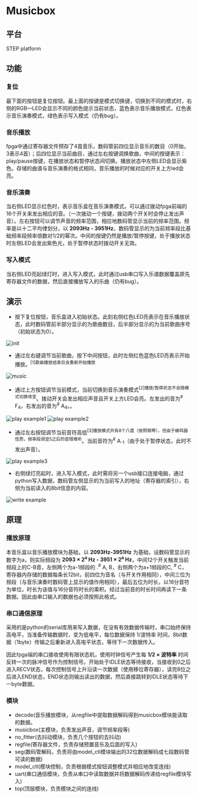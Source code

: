 # Musicbox

## 平台

STEP platform

## 功能 
### 复位 
最下面的按钮是复位按钮。最上面的按键是模式切换键，切换到不同的模式时，右侧的RGB—LED会显示不同的颜色提示当前状态，蓝色表示音乐播放模式，红色表示音乐演奏模式，绿色表示写入模式（仍有bug）。
### 音乐播放 
fpga中通过寄存器文件预存了4首音乐，数码管前四位显示音乐的数目（0开始，3表示4首）；后四位显示当前曲目，通过左右按键调换歌曲，中间的按键表示：play/pause按键，在播放状态和暂停状态间切换。播放状态中左侧LED会显示紫色。存储的曲谱与音乐演奏的格式相同，音乐播放的时候对应的开关上方led会亮。
### 音乐演奏 
当右侧LED显示红色时，表示音乐盒在音乐演奏模式，可以通过拨动fpga前端的16个开关来发出相应的音。（一次拨动一个按键，拨动两个开关时会停止发出声音）。左右按钮可以调节声音的频率范围，相应地数码管显示当前的频率范围。频率是以十二平均律划分，以 __2093Hz - 3951Hz__，数码管显示的为当前频率段比基础频率段频率倍数对1/2的幂次。中间的按键仍然是播放/暂停按键，处于播放状态时左侧LED会发出紫色光，处于暂停状态时拨动开关无效。
### 写入模式 
当右侧LED亮起绿灯时，进入写入模式，此时通过usb串口写入乐谱数据覆盖原先寄存器文件的数据，然后直接播放写入的乐曲（仍有bug）。

## 演示 
- 按下复位按钮，音乐盒进入初始状态。此刻右侧红色LED亮表示在音乐播放状态，此时数码管前半部分显示的为歌曲数目，后半部分显示的为当前歌曲序号（初始状态为0）。

![init](init.jpg)

- 通过左右键调节当前歌曲，按下中间按钮，此时左侧红色蓝色LED亮表示开始播放。<sup id="a1">[1]歌曲播放结束后会重新开始播放</sup>

![music](music1.jpg)

- 通过上方按钮调节当前模式，当前切换到音乐演奏模式<sup id="a2">[2]播放/暂停状态不会随模式切换改变</sup>。拨动开关会发出相应声音且开关上方LED会亮。左发出的音为<sup>#</sup> F<sub>4</sub>，右发出的音为<sup>#</sup> A<sub>4</sub>。。

![play example1](play1.jpg)  ![play example2](play2.jpg)

- 通过左右按钮调节当前音符高低<sup id="a1">[3]播放模式共有8个八度（按照钢琴），但由于蜂鸣器性质，频率段调至5之后的音很难听</sup>。当前音符为<sup>#</sup> A<sub>-1</sub>（由于处于暂停状态，此时不发出声音）。

![play example3](play3.jpg)

- 右侧绿灯亮起时，进入写入模式，此时需将另一个usb接口连接电脑，通过python写入数据，数码管左侧显示的为当前写入的地址（寄存器的索引），右侧为当前读入的8bit信息的内容。

![write example](write.jpg)

##  原理  
###  播放原理  
本音乐盒以音乐播放模块为基础，以 __2093Hz-3951Hz__ 为基础，设数码管显示的数字为a，则实际频段为 __2093 × 2<sup>a</sup> Hz - 3951 × 2<sup>a</sup> Hz__，中间12个开关触发当前频段上的C-B音，左侧两个为a-1频段的 .<sup>#</sup> A, B，右侧两个为a+1频段的C, <sup>#</sup> C，寄存器内存储的数据每条长12bit，前四位为音名（与开关作用相同），中间三位为频段（与音乐演奏时数码管上显示的值作用相同），最后五位为时长，以16分音符为单位，时长为该值与16分音符时长的乘积。经过当前音的时长时间再读下一条数据。因此由串口输入的数据也必须按照此格式。
###  串口通信原理  
采用的是python的serial库用来写入数据，在没有有效数据传输时，串口始终保持高电平，当准备传输数据时，变为低电平，每位数据保持 1/波特率 时间，8bit数据（1byte）传输之后重新进入高电平状态，等待下一次数据传入。

因此fpga端的串口接收使用有限状态机，使用时钟信号产生每 __1/2 × 波特率__ 时间反转一次的脉冲信号作为控制信号。开始处于IDLE状态等待接收，当接收到0之后进入RECV状态，每次控制信号上升沿读一次数据（使用移位寄存器），读完8位之后进入END状态，END状态则输出读出的数据，然后直接跳转到IDLE状态等待下一byte数据。
###  模块  
- decode(音乐播放模块，从regfile中提取数据解码得到musicbox模块能读取的数据。
- musicbox(主模块，负责发出声音，调节频率段等)
- no\_fitter(去抖动模块，负责几个按钮的去抖动)
- regfile(寄存器文件，负责存储预置音乐及后面的写入)
- seg(数码管解码，负责将由model\_ctl模块输出的32位数据解码成七段数码管可读的数据)
- model\_ctl(模块控制，负责根据模式按钮调整模式并相应地改变连线)
- uart(串口通信模块，负责从串口中读取数据并将数据解码传递给regfile模块写入)
- top(顶层模块，负责模块之间的连线)
